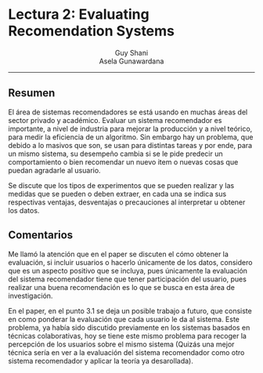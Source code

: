 # Lectura 2: Evaluating Recomendation Systems

<center>Guy Shani</center>
<center>Asela Gunawardana</center>


-----
## Resumen

El área de sistemas recomendadores se está usando en muchas áreas del sector privado y académico. Evaluar un sistema recomendador es importante, a nivel de industria para mejorar la producción y a nivel teórico, para medir la eficiencia de un algoritmo. Sin embargo hay un problema, que debido a lo masivos que son, se usan para distintas tareas y por ende, para un mismo sistema, su desempeño cambia si se le pide predecir un comportamiento o bien recomendar un nuevo item o nuevas cosas que puedan agradarle al usuario.

Se discute que los tipos de experimentos que se pueden realizar y las medidas que se pueden o deben extraer, en cada una se indica sus respectivas ventajas, desventajas o precauciones al interpretar u obtener los datos.


## Comentarios

Me llamó la atención que en el paper se discuten el cómo obtener la evaluación, si incluir usuarios o hacerlo únicamente de los datos, considero que es un aspecto positivo que se incluya, pues únicamente la evaluación del sistema recomendador tiene que tener participación del usuario, pues realizar una buena recomendación es lo que se busca en esta área de investigación.

En el paper, en el punto 3.1 se deja un posible trabajo a futuro, que consiste en como ponderar la evaluación que cada usuario le da al sistema. Este problema, ya había sido discutido previamente en los sistemas basados en técnicas colaborativas, hoy se tiene este mismo problema para recoger la percepción de los usuarios sobre el mismo sistema (Quizás una mejor técnica sería en ver a la evaluación del sistema recomendador como otro sistema recomendador y aplicar la teoría ya desarollada).

